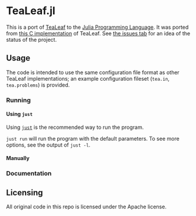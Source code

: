 # TeaLeaf.jl

This is a port of [TeaLeaf](https://github.com/UK-MAC/TeaLeaf) to the [Julia Programming Language](https://julialang.org/).
It was ported from [this C implementation](https://github.com/UoB-HPC/TeaLeaf) of TeaLeaf.
See [the issues tab](https://github.com/Laura7089/TeaLeaf.jl/issues) for an idea of the status of the project.

## Usage

The code is intended to use the same configuration file format as other TeaLeaf implementations; an example configuration fileset (`tea.in`, `tea.problems`) is provided.

### Running

#### Using `just`

Using [`just`](https://github.com/casey/just) is the recommended way to run the program.

`just run` will run the program with the default parameters.
To see more options, see the output of `just -l`.

#### Manually

### Documentation

## Licensing

All original code in this repo is licensed under the Apache license.
